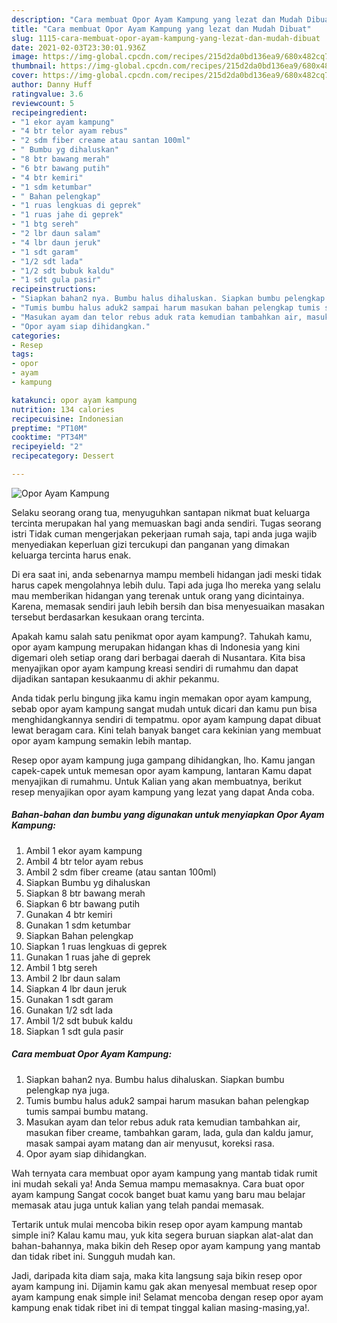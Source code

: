 ```yaml
---
description: "Cara membuat Opor Ayam Kampung yang lezat dan Mudah Dibuat"
title: "Cara membuat Opor Ayam Kampung yang lezat dan Mudah Dibuat"
slug: 1115-cara-membuat-opor-ayam-kampung-yang-lezat-dan-mudah-dibuat
date: 2021-02-03T23:30:01.936Z
image: https://img-global.cpcdn.com/recipes/215d2da0bd136ea9/680x482cq70/opor-ayam-kampung-foto-resep-utama.jpg
thumbnail: https://img-global.cpcdn.com/recipes/215d2da0bd136ea9/680x482cq70/opor-ayam-kampung-foto-resep-utama.jpg
cover: https://img-global.cpcdn.com/recipes/215d2da0bd136ea9/680x482cq70/opor-ayam-kampung-foto-resep-utama.jpg
author: Danny Huff
ratingvalue: 3.6
reviewcount: 5
recipeingredient:
- "1 ekor ayam kampung"
- "4 btr telor ayam rebus"
- "2 sdm fiber creame atau santan 100ml"
- " Bumbu yg dihaluskan"
- "8 btr bawang merah"
- "6 btr bawang putih"
- "4 btr kemiri"
- "1 sdm ketumbar"
- " Bahan pelengkap"
- "1 ruas lengkuas di geprek"
- "1 ruas jahe di geprek"
- "1 btg sereh"
- "2 lbr daun salam"
- "4 lbr daun jeruk"
- "1 sdt garam"
- "1/2 sdt lada"
- "1/2 sdt bubuk kaldu"
- "1 sdt gula pasir"
recipeinstructions:
- "Siapkan bahan2 nya. Bumbu halus dihaluskan. Siapkan bumbu pelengkap nya juga."
- "Tumis bumbu halus aduk2 sampai harum masukan bahan pelengkap tumis sampai bumbu matang."
- "Masukan ayam dan telor rebus aduk rata kemudian tambahkan air, masukan fiber creame, tambahkan garam, lada, gula dan kaldu jamur, masak sampai ayam matang dan air menyusut, koreksi rasa."
- "Opor ayam siap dihidangkan."
categories:
- Resep
tags:
- opor
- ayam
- kampung

katakunci: opor ayam kampung 
nutrition: 134 calories
recipecuisine: Indonesian
preptime: "PT10M"
cooktime: "PT34M"
recipeyield: "2"
recipecategory: Dessert

---
```



![Opor Ayam Kampung](https://img-global.cpcdn.com/recipes/215d2da0bd136ea9/680x482cq70/opor-ayam-kampung-foto-resep-utama.jpg)

Selaku seorang orang tua, menyuguhkan santapan nikmat buat keluarga tercinta merupakan hal yang memuaskan bagi anda sendiri. Tugas seorang istri Tidak cuman mengerjakan pekerjaan rumah saja, tapi anda juga wajib menyediakan keperluan gizi tercukupi dan panganan yang dimakan keluarga tercinta harus enak.

Di era  saat ini, anda sebenarnya mampu membeli hidangan jadi meski tidak harus capek mengolahnya lebih dulu. Tapi ada juga lho mereka yang selalu mau memberikan hidangan yang terenak untuk orang yang dicintainya. Karena, memasak sendiri jauh lebih bersih dan bisa menyesuaikan masakan tersebut berdasarkan kesukaan orang tercinta. 



Apakah kamu salah satu penikmat opor ayam kampung?. Tahukah kamu, opor ayam kampung merupakan hidangan khas di Indonesia yang kini digemari oleh setiap orang dari berbagai daerah di Nusantara. Kita bisa menyajikan opor ayam kampung kreasi sendiri di rumahmu dan dapat dijadikan santapan kesukaanmu di akhir pekanmu.

Anda tidak perlu bingung jika kamu ingin memakan opor ayam kampung, sebab opor ayam kampung sangat mudah untuk dicari dan kamu pun bisa menghidangkannya sendiri di tempatmu. opor ayam kampung dapat dibuat lewat beragam cara. Kini telah banyak banget cara kekinian yang membuat opor ayam kampung semakin lebih mantap.

Resep opor ayam kampung juga gampang dihidangkan, lho. Kamu jangan capek-capek untuk memesan opor ayam kampung, lantaran Kamu dapat menyajikan di rumahmu. Untuk Kalian yang akan membuatnya, berikut resep menyajikan opor ayam kampung yang lezat yang dapat Anda coba.

<!--inarticleads1-->

##### Bahan-bahan dan bumbu yang digunakan untuk menyiapkan Opor Ayam Kampung:

1. Ambil 1 ekor ayam kampung
1. Ambil 4 btr telor ayam rebus
1. Ambil 2 sdm fiber creame (atau santan 100ml)
1. Siapkan  Bumbu yg dihaluskan
1. Siapkan 8 btr bawang merah
1. Siapkan 6 btr bawang putih
1. Gunakan 4 btr kemiri
1. Gunakan 1 sdm ketumbar
1. Siapkan  Bahan pelengkap
1. Siapkan 1 ruas lengkuas di geprek
1. Gunakan 1 ruas jahe di geprek
1. Ambil 1 btg sereh
1. Ambil 2 lbr daun salam
1. Siapkan 4 lbr daun jeruk
1. Gunakan 1 sdt garam
1. Gunakan 1/2 sdt lada
1. Ambil 1/2 sdt bubuk kaldu
1. Siapkan 1 sdt gula pasir




<!--inarticleads2-->

##### Cara membuat Opor Ayam Kampung:

1. Siapkan bahan2 nya. Bumbu halus dihaluskan. Siapkan bumbu pelengkap nya juga.
1. Tumis bumbu halus aduk2 sampai harum masukan bahan pelengkap tumis sampai bumbu matang.
1. Masukan ayam dan telor rebus aduk rata kemudian tambahkan air, masukan fiber creame, tambahkan garam, lada, gula dan kaldu jamur, masak sampai ayam matang dan air menyusut, koreksi rasa.
1. Opor ayam siap dihidangkan.




Wah ternyata cara membuat opor ayam kampung yang mantab tidak rumit ini mudah sekali ya! Anda Semua mampu memasaknya. Cara buat opor ayam kampung Sangat cocok banget buat kamu yang baru mau belajar memasak atau juga untuk kalian yang telah pandai memasak.

Tertarik untuk mulai mencoba bikin resep opor ayam kampung mantab simple ini? Kalau kamu mau, yuk kita segera buruan siapkan alat-alat dan bahan-bahannya, maka bikin deh Resep opor ayam kampung yang mantab dan tidak ribet ini. Sungguh mudah kan. 

Jadi, daripada kita diam saja, maka kita langsung saja bikin resep opor ayam kampung ini. Dijamin kamu gak akan menyesal membuat resep opor ayam kampung enak simple ini! Selamat mencoba dengan resep opor ayam kampung enak tidak ribet ini di tempat tinggal kalian masing-masing,ya!.

